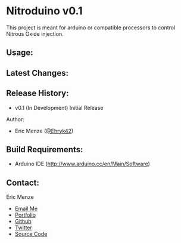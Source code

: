 Nitroduino v0.1
================

This project is meant for arduino or compatible processors to control Nitrous Oxide injection.

Usage:
---

Latest Changes:
---

Release History:
---
 - v0.1 (In Development) Initial Release

Author:
 - Eric Menze ([@Ehryk42](https://twitter.com/Ehryk42))

Build Requirements:
---
 - Arduino IDE (http://www.arduino.cc/en/Main/Software)

Contact:
---
Eric Menze
 - [Email Me](mailto:rhaistlin+gh@gmail.com)
 - [Portfolio](http://ericmenze.com)
 - [Github](https://github.com/Ehryk)
 - [Twitter](https://twitter.com/Ehryk42)
 - [Source Code](https://github.com/Ehryk/HashCompute)
